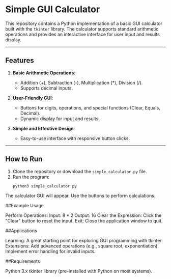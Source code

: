 # Simple GUI Calculator

This repository contains a Python implementation of a basic GUI calculator built with the `tkinter` library. The calculator supports standard arithmetic operations and provides an interactive interface for user input and results display.

---

## Features
1. **Basic Arithmetic Operations**:
   - Addition (+), Subtraction (-), Multiplication (*), Division (/).
   - Supports decimal inputs.

2. **User-Friendly GUI**:
   - Buttons for digits, operations, and special functions (Clear, Equals, Decimal).
   - Dynamic display for input and results.

3. **Simple and Effective Design**:
   - Easy-to-use interface with responsive button clicks.

---

## How to Run
1. Clone the repository or download the `simple_calculator.py` file.
2. Run the program:
   ```bash
   python3 simple_calculator.py
The calculator GUI will appear. Use the buttons to perform calculations.

##Example Usage

Perform Operations:
Input: 8 * 2
Output: 16
Clear the Expression:
Click the "Clear" button to reset the input.
Exit:
Close the application window to quit.

##Applications

Learning: A great starting point for exploring GUI programming with tkinter.
Extensions:
Add advanced operations (e.g., square root, exponentiation).
Implement error handling for invalid inputs.

##Requirements

Python 3.x
tkinter library (pre-installed with Python on most systems).
